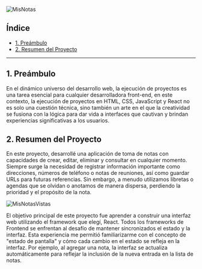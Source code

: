 ![MisNotas]('../../assets/readme01.png')

## Índice

* [1. Preámbulo](#1-preámbulo)
* [2. Resumen del Proyecto](#2-resumen-del-proyecto)

***

## 1. Preámbulo

En el dinámico universo del desarrollo web, la ejecución de proyectos es una tarea esencial para cualquier desarrolladora front-end, en este contexto, la ejecución de proyectos en HTML, CSS, JavaScript y React no es solo una cuestión técnica, sino también un arte en el que la creatividad se fusiona con la lógica para dar vida a interfaces que cautivan y brindan experiencias significativas a los usuarios.

## 2. Resumen del Proyecto

En este proyecto, desarrollé una aplicación de toma de notas con capacidades de crear, editar, eliminar y consultar en cualquier momento. Siempre surge la necesidad de registrar información importante como direcciones, números de teléfono o notas de reuniones, así como guardar URLs para futuras referencias. Sin embargo, a menudo utilizamos libretas o agendas que se olvidan o anotamos de manera dispersa, perdiendo la prioridad y el propósito de la nota.

![MisNotasVistas]('../../assets/readme02')

El objetivo principal de este proyecto fue aprender a construir una interfaz web utilizando el framework que elegí, React. Todos los frameworks de Frontend se enfrentan al desafío de mantener sincronizados el estado y la interfaz. Esta experiencia me permitió familiarizarme con el concepto de "estado de pantalla" y cómo cada cambio en el estado se refleja en la interfaz. Por ejemplo, al agregar una nota, la interfaz se actualiza automáticamente para reflejar la inclusión de la nueva entrada en la lista de notas.
